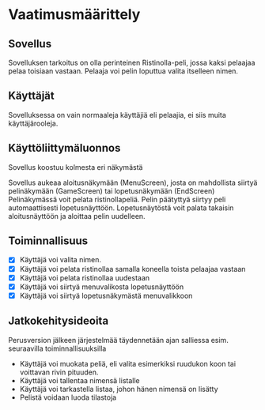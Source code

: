 # Vaatimusmäärittely

## Sovellus

Sovelluksen tarkoitus on olla perinteinen Ristinolla-peli, jossa kaksi pelaajaa pelaa toisiaan vastaan. Pelaaja voi pelin loputtua valita itselleen nimen.

## Käyttäjät

Sovelluksessa on vain normaaleja käyttäjiä eli pelaajia, ei siis muita käyttäjärooleja.

## Käyttöliittymäluonnos

Sovellus koostuu kolmesta eri näkymästä

Sovellus aukeaa aloitusnäkymään (MenuScreen), josta on mahdollista siirtyä pelinäkymään (GameScreen) tai lopetusnäkymään (EndScreen)
Pelinäkymässä voit pelata ristinollapeliä. Pelin päätyttyä siirtyy peli automaattisesti lopetusnäyttöön.
Lopetusnäytöstä voit palata takaisin aloitusnäyttöön ja aloittaa pelin uudelleen.


## Toiminnallisuus
- [x] Käyttäjä voi valita nimen.
- [x] Käyttäjä voi pelata ristinollaa samalla koneella toista pelaajaa vastaan
- [x] Käyttäjä voi pelata ristinollaa uudestaan
- [x] Käyttäjä voi siirtyä menuvalikosta lopetusnäyttöön
- [x] Käyttäjä voi siirtyä lopetusnäkymästä menuvalikkoon

## Jatkokehitysideoita
Perusversion jälkeen järjestelmää täydennetään ajan salliessa esim. seuraavilla toiminnallisuuksilla

- Käyttäjä voi muokata peliä, eli valita esimerkiksi ruudukon koon tai voittavan rivin pituuden.
- Käyttäjä voi tallentaa nimensä listalle
- Käyttäjä voi tarkastella listaa, johon hänen nimensä on lisätty
- Pelistä voidaan luoda tilastoja
